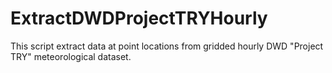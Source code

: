 # ExtractDWDProjectTRYHourly
This script extract data at point locations from gridded hourly DWD "Project TRY" meteorological dataset.
